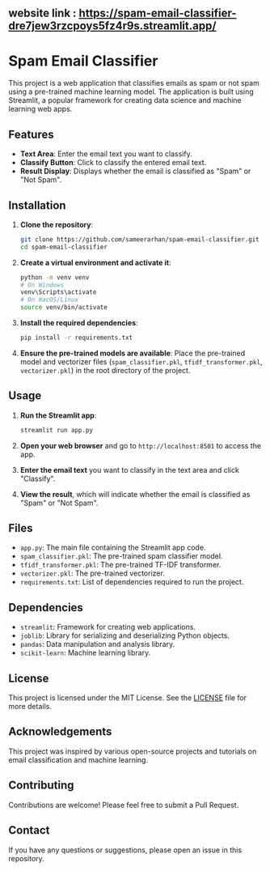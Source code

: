 ## website link : https://spam-email-classifier-dre7jew3rzcpoys5fz4r9s.streamlit.app/

# Spam Email Classifier

This project is a web application that classifies emails as spam or not spam using a pre-trained machine learning model. The application is built using Streamlit, a popular framework for creating data science and machine learning web apps.

## Features

- **Text Area**: Enter the email text you want to classify.
- **Classify Button**: Click to classify the entered email text.
- **Result Display**: Displays whether the email is classified as "Spam" or "Not Spam".

## Installation

1. **Clone the repository**:
    ```sh
    git clone https://github.com/sameerarhan/spam-email-classifier.git
    cd spam-email-classifier
    ```

2. **Create a virtual environment and activate it**:
    ```sh
    python -m venv venv
    # On Windows
    venv\Scripts\activate
    # On macOS/Linux
    source venv/bin/activate
    ```

3. **Install the required dependencies**:
    ```sh
    pip install -r requirements.txt
    ```

4. **Ensure the pre-trained models are available**:
    Place the pre-trained model and vectorizer files (`spam_classifier.pkl`, `tfidf_transformer.pkl`, `vectorizer.pkl`) in the root directory of the project.

## Usage

1. **Run the Streamlit app**:
    ```sh
    streamlit run app.py
    ```

2. **Open your web browser** and go to `http://localhost:8501` to access the app.

3. **Enter the email text** you want to classify in the text area and click "Classify".

4. **View the result**, which will indicate whether the email is classified as "Spam" or "Not Spam".

## Files

- `app.py`: The main file containing the Streamlit app code.
- `spam_classifier.pkl`: The pre-trained spam classifier model.
- `tfidf_transformer.pkl`: The pre-trained TF-IDF transformer.
- `vectorizer.pkl`: The pre-trained vectorizer.
- `requirements.txt`: List of dependencies required to run the project.

## Dependencies

- `streamlit`: Framework for creating web applications.
- `joblib`: Library for serializing and deserializing Python objects.
- `pandas`: Data manipulation and analysis library.
- `scikit-learn`: Machine learning library.

## License

This project is licensed under the MIT License. See the [LICENSE](LICENSE) file for more details.

## Acknowledgements

This project was inspired by various open-source projects and tutorials on email classification and machine learning.

## Contributing

Contributions are welcome! Please feel free to submit a Pull Request.

## Contact

If you have any questions or suggestions, please open an issue in this repository.

